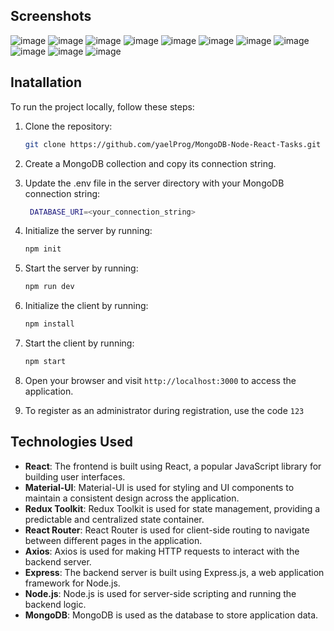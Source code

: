 ## Screenshots

![image](https://github.com/yaelProg/MongoDB-Node-React-Tasks/assets/156606079/40b79217-7c05-4a3d-bd7d-825ee3f8171b)
![image](https://github.com/yaelProg/MongoDB-Node-React-Tasks/assets/156606079/7621d7db-e695-4515-8f78-94e83e248ed0)
![image](https://github.com/yaelProg/MongoDB-Node-React-Tasks/assets/156606079/7fd8c3b8-b7ec-4cab-87a9-794f99a53b22)
![image](https://github.com/yaelProg/MongoDB-Node-React-Tasks/assets/156606079/4a4e3d82-81b0-4a3c-892d-a036969cd5c5)
![image](https://github.com/yaelProg/MongoDB-Node-React-Tasks/assets/156606079/8783e85e-33c4-41e1-9505-08cb7b6e097b)
![image](https://github.com/yaelProg/MongoDB-Node-React-Tasks/assets/156606079/63e45f5a-72bc-49fc-a07e-37aee9d9da04)
![image](https://github.com/yaelProg/MongoDB-Node-React-Tasks/assets/156606079/92f34156-8aba-4aa9-8bdb-9786f1da76a1)
![image](https://github.com/yaelProg/MongoDB-Node-React-Tasks/assets/156606079/bfe0f81c-ae34-488e-b75e-f976d5f9a783)
![image](https://github.com/yaelProg/MongoDB-Node-React-Tasks/assets/156606079/8a0b9656-73e3-413a-9cbe-a8503eef8b61)
![image](https://github.com/yaelProg/MongoDB-Node-React-Tasks/assets/156606079/e04fb8a5-972f-4d27-9f15-1d2352ff6f64)
![image](https://github.com/yaelProg/MongoDB-Node-React-Tasks/assets/156606079/b083d4e6-d6a4-4721-8f73-86ad3e8e8f3d)


## Inatallation

To run the project locally, follow these steps:

1. Clone the repository:

   ```bash
   git clone https://github.com/yaelProg/MongoDB-Node-React-Tasks.git

2. Create a MongoDB collection and copy its connection string.

3. Update the .env file in the server directory with your MongoDB connection string:
   ```bash
    DATABASE_URI=<your_connection_string>

4. Initialize the server by running:

   ```bash
   npm init
   
5. Start the server by running:

   ```bash
   npm run dev

6. Initialize the client by running:

   ```bash
   npm install
   
5. Start the client by running:

   ```bash
   npm start

6. Open your browser and visit `http://localhost:3000` to access the application.
7. To register as an administrator during registration, use the code    `123`


## Technologies Used

- **React**: The frontend is built using React, a popular JavaScript library for building user interfaces.
- **Material-UI**: Material-UI is used for styling and UI components to maintain a consistent design across the application.
- **Redux Toolkit**: Redux Toolkit is used for state management, providing a predictable and centralized state container.
- **React Router**: React Router is used for client-side routing to navigate between different pages in the application.
- **Axios**: Axios is used for making HTTP requests to interact with the backend server.
- **Express**: The backend server is built using Express.js, a web application framework for Node.js.
- **Node.js**: Node.js is used for server-side scripting and running the backend logic.
- **MongoDB**: MongoDB is used as the database to store application data.


